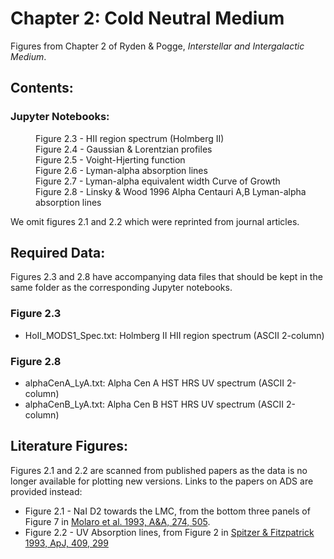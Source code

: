# Chapter 2: Cold Neutral Medium

Figures from Chapter 2 of Ryden & Pogge, *Interstellar and Intergalactic Medium*.

## Contents:

### Jupyter Notebooks:
<dl>
  <dd>Figure 2.3 - HII region spectrum (Holmberg II)
  <dd>Figure 2.4 - Gaussian & Lorentzian profiles
  <dd>Figure 2.5 - Voight-Hjerting function
  <dd>Figure 2.6 - Lyman-alpha absorption lines
  <dd>Figure 2.7 - Lyman-alpha equivalent width Curve of Growth
  <dd>Figure 2.8 - Linsky & Wood 1996 Alpha Centauri A,B Lyman-alpha absorption lines
</dl>
We omit figures 2.1 and 2.2 which were reprinted from journal articles.

## Required Data:

Figures 2.3 and 2.8 have accompanying data files that should be kept 
in the same folder as the corresponding Jupyter notebooks.

### Figure 2.3
 * HoII_MODS1_Spec.txt: Holmberg II HII region spectrum (ASCII 2-column)
 
### Figure 2.8
 * alphaCenA_LyA.txt: Alpha Cen A HST HRS UV spectrum (ASCII 2-column)
 * alphaCenB_LyA.txt: Alpha Cen B HST HRS UV spectrum (ASCII 2-column)
 
## Literature Figures:

Figures 2.1 and 2.2 are scanned from published papers as the data is no longer
available for plotting new versions. Links to the papers on ADS are provided
instead:
 * Figure 2.1 - NaI D2 towards the LMC, from the bottom three panels of Figure 7  in [Molaro et al. 1993, A&A, 274, 505](http://ui.adsabs.harvard.edu/abs/1993A%26A...274..505M).
 * Figure 2.2 - UV Absorption lines, from Figure 2 in [Spitzer & Fitzpatrick 1993, ApJ, 409, 299](http://ui.adsabs.harvard.edu/abs/1993ApJ...409..299S)
 

 
